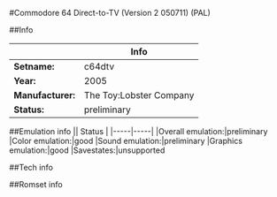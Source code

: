 #Commodore 64 Direct-to-TV (Version 2 050711) (PAL)

##Info

||Info|
|-----|-----|
|**Setname:**|c64dtv
|**Year:**|2005
|**Manufacturer:**|The Toy:Lobster Company
|**Status:**|preliminary

##Emulation info
|| Status |
|-----|-----|
|Overall emulation:|preliminary
|Color emulation:|good
|Sound emulation:|preliminary
|Graphics emulation:|good
|Savestates:|unsupported

##Tech info

##Romset info

<!--- START OF EDITED COMMENT DO NOT TOUCH TEXT ABOVE-->
